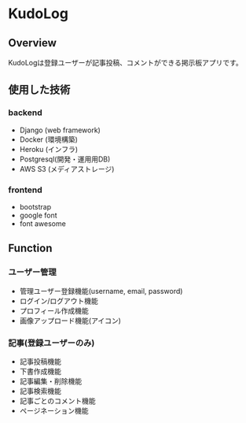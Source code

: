 # KudoLog

## Overview

KudoLogは登録ユーザーが記事投稿、コメントができる掲示板アプリです。

## 使用した技術

### backend

- Django (web framework)
- Docker (環境構築)
- Heroku (インフラ)
- Postgresql(開発・運用用DB)
- AWS S3 (メディアストレージ)

### frontend

- bootstrap
- google font
- font awesome

## Function

### ユーザー管理
- 管理ユーザー登録機能(username, email, password)
- ログイン/ログアウト機能
- プロフィール作成機能
- 画像アップロード機能(アイコン)

### 記事(登録ユーザーのみ)
- 記事投稿機能
- 下書作成機能
- 記事編集・削除機能
- 記事検索機能
- 記事ごとのコメント機能
- ページネーション機能

